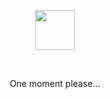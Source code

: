 <!-- markdownlint-disable MD033 MD041 -->
<div align="center">
    <p align="center">
        <img src="https://github.githubassets.com/images/mona-loading-dark.gif" width=64 height=64/>
    </p>
    <br>
    <p>One moment please...</p>
</div>
